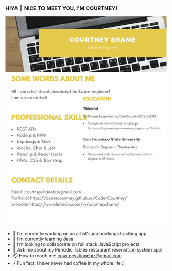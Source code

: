 ### HIYA 👋 NICE TO MEET YOU, I'M COURTNEY!

![PICTURE OF CODING](https://raw.githubusercontent.com/CoderCourtney/CoderCourtney/main/github-rez.jpg)

- 🔭 I’m currently working on an artist's job bookings tracking app.
- 🌱 I’m currently learning Java.
- 👯 I’m looking to collaborate on full stack JavaScript projects.
- 💬 Ask me about my Periodic Tables restaurant reservation system app! 
- 📫 How to reach me: courtneyshanebiz@gmail.com
- ⚡ Fun fact: I have never had coffee in my whole life :) 

